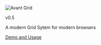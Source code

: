 
![Avant Grid](http://darbybrown.com/img/avantgrid-logo.png) 

v0.5

A modern Grid Sytem for modern browsers

[Demo and Usage](http://codepen.io/hugo/full/mxnEI) 